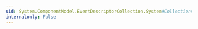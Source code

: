 ```yaml
---
uid: System.ComponentModel.EventDescriptorCollection.System#Collections#ICollection#Count
internalonly: False
---
```

